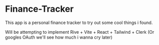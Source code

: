 # Finance-Tracker
This app is a personal finance tracker to try out some cool things i found.

Will be attempting to implement Rive + Vite + React + Tailwind + Clerk (Or googles OAuth we'll see how much i wanna cry later)
